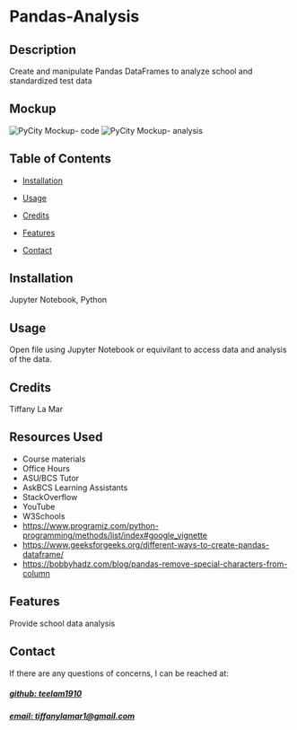 # Pandas-Analysis

## Description
Create and manipulate Pandas DataFrames to analyze school and standardized test data

## Mockup

![PyCity Mockup- code](https://github.com/teelam1910/pandas-analysis/assets/132629216/d30c7dab-32ed-4767-9caf-360ab445be1d)
![PyCity Mockup- analysis](https://github.com/teelam1910/pandas-analysis/assets/132629216/4ead160a-efe6-4c60-ba78-91f2b159fc18)


## Table of Contents

- [Installation](#installation)
- [Usage](#usage)
- [Credits](#credits)

- [Features](#features)

- [Contact](#contact)

## Installation
Jupyter Notebook, Python

## Usage
Open file using Jupyter Notebook or equivilant to access data and analysis of the data.


## Credits
Tiffany La Mar

## Resources Used
- Course materials
- Office Hours
- ASU/BCS Tutor
- AskBCS Learning Assistants
- StackOverflow
- YouTube
- W3Schools
- https://www.programiz.com/python-programming/methods/list/index#google_vignette
- https://www.geeksforgeeks.org/different-ways-to-create-pandas-dataframe/
- https://bobbyhadz.com/blog/pandas-remove-special-characters-from-column


## Features
Provide school data analysis



## Contact
If there are any questions of concerns, I can be reached at:
##### [github: teelam1910](https://github.com/teelam1910)
##### [email: tiffanylamar1@gmail.com](mailto:tiffanylamar1@gmail.com)
